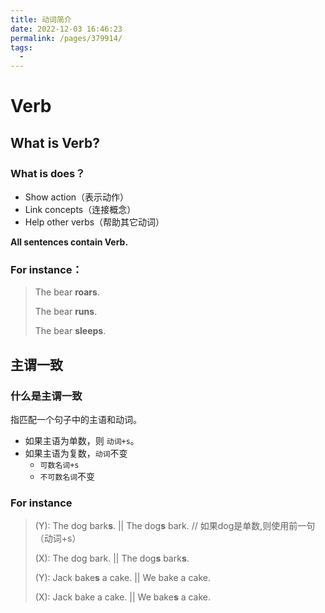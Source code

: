 ```yaml
---
title: 动词简介
date: 2022-12-03 16:46:23
permalink: /pages/379914/
tags:
  - 
---
```

# Verb

## What is Verb?

### What is does？

- Show action（表示动作）
- Link concepts（连接概念）
- Help other verbs（帮助其它动词）

**All sentences contain Verb.**

### For instance：

> The bear **roars**.
>
> The bear **runs**.
>
> The bear **sleeps**.



## 主谓一致

### 什么是主谓一致

指匹配一个句子中的主语和动词。

- 如果主语为单数，则 `动词+s`。
- 如果主语为复数，`动词`不变
  - `可数名词+s`
  - `不可数名词`不变

### For instance

> (Y): The dog bark**s**. || The dog**s** bark. // 如果dog是单数,则使用前一句（动词+s）
>
> (X): The dog bark. || The dog**s** bark**s**.
>
> 
>
> (Y): Jack bake**s** a cake. || We bake a cake.
>
> (X): Jack bake a cake. || We bake**s** a cake.

 